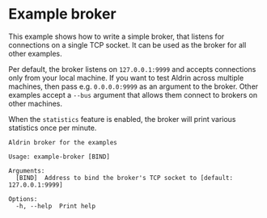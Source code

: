 # Example broker

This example shows how to write a simple broker, that listens for connections on a single TCP
socket. It can be used as the broker for all other examples.

Per default, the broker listens on `127.0.0.1:9999` and accepts connections only from your local
machine. If you want to test Aldrin across multiple machines, then pass e.g. `0.0.0.0:9999` as an
argument to the broker. Other examples accept a `--bus` argument that allows them connect to brokers
on other machines.

When the `statistics` feature is enabled, the broker will print various statistics once per minute.

```
Aldrin broker for the examples

Usage: example-broker [BIND]

Arguments:
  [BIND]  Address to bind the broker's TCP socket to [default: 127.0.0.1:9999]

Options:
  -h, --help  Print help
```
